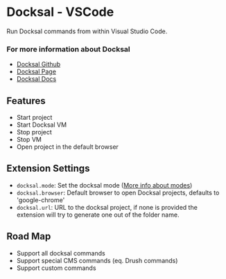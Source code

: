 
# Docksal - VSCode

Run Docksal commands from within Visual Studio Code.

### For more information about Docksal

* [Docksal Github](https://github.com/docksal/docksal)
* [Docksal Page](https://docksal.io)
* [Docksal Docs](https://docs.docksal.io)

## Features

* Start project
* Start Docksal VM
* Stop project
* Stop VM
* Open project in the default browser

## Extension Settings

* `docksal.mode`: Set the docksal mode ([More info about modes](https://docs.docksal.io/getting-started/docker-modes/#body-inner))
* `docksal.browser`: Default browser to open Docksal projects, defaults to 'google-chrome'
* `docksal.url`: URL to the docksal project, if none is provided the extension will try to generate one out of the folder name.

## Road Map

* Support all docksal commands
* Support special CMS commands (eq. Drush commands)
* Support custom commands

